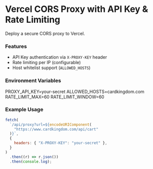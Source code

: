# Vercel CORS Proxy with API Key & Rate Limiting

Deploy a secure CORS proxy to Vercel.

### Features

- API Key authentication via `X-PROXY-KEY` header
- Rate limiting per IP (configurable)
- Host whitelist support (`ALLOWED_HOSTS`)

### Environment Variables

PROXY_API_KEY=your-secret
ALLOWED_HOSTS=cardkingdom.com
RATE_LIMIT_MAX=60
RATE_LIMIT_WINDOW=60

### Example Usage

```js
fetch(
  `/api/proxy?url=${encodeURIComponent(
    "https://www.cardkingdom.com/api/cart"
  )}`,
  {
    headers: { "X-PROXY-KEY": "your-secret" },
  }
)
  .then((r) => r.json())
  .then(console.log);
```
